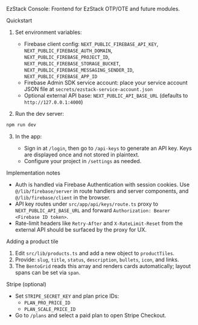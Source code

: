 EzStack Console: Frontend for EzStack OTP/OTE and future modules.

Quickstart

1. Set environment variables:

   - Firebase client config: `NEXT_PUBLIC_FIREBASE_API_KEY`, `NEXT_PUBLIC_FIREBASE_AUTH_DOMAIN`, `NEXT_PUBLIC_FIREBASE_PROJECT_ID`, `NEXT_PUBLIC_FIREBASE_STORAGE_BUCKET`, `NEXT_PUBLIC_FIREBASE_MESSAGING_SENDER_ID`, `NEXT_PUBLIC_FIREBASE_APP_ID`
   - Firebase Admin SDK service account: place your service account JSON file at `secrets/ezstack-service-account.json`
   - Optional external API base: `NEXT_PUBLIC_API_BASE_URL` (defaults to `http://127.0.0.1:4000`)

2. Run the dev server:

```bash
npm run dev
```

3. In the app:

   - Sign in at `/login`, then go to `/api-keys` to generate an API key. Keys are displayed once and not stored in plaintext.
   - Configure your project in `/settings` as needed.

Implementation notes

- Auth is handled via Firebase Authentication with session cookies. Use `@/lib/firebase/server` in route handlers and server components, and `@/lib/firebase/client` in the browser.
- API key routes under `src/app/api/keys/route.ts` proxy to `NEXT_PUBLIC_API_BASE_URL` and forward `Authorization: Bearer <Firebase ID token>`.
- Rate-limit headers like `Retry-After` and `X-RateLimit-Reset` from the external API should be surfaced by the proxy for UX.

Adding a product tile

1. Edit `src/lib/products.ts` and add a new object to `productTiles`.
2. Provide: `slug`, `title`, `status`, `description`, `bullets`, `icon`, and links.
3. The `BentoGrid` reads this array and renders cards automatically; layout spans can be set via `span`.

Stripe (optional)

- Set `STRIPE_SECRET_KEY` and plan price IDs:
  - `PLAN_PRO_PRICE_ID`
  - `PLAN_SCALE_PRICE_ID`
- Go to `/plans` and select a paid plan to open Stripe Checkout.
